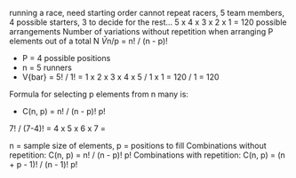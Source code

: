running a race, need starting order
cannot repeat racers, 5 team members, 4 possible starters, 3 to decide for the rest...
5 x 4 x 3 x 2 x 1 = 120 possible arrangements
Number of variations without repetition when arranging P elements out of a total N
$\bar{V}$n/p = n! / (n - p)!
- P = 4 possible positions 
- n = 5 runners
- V{bar} = 5! / 1! = 1 x 2 x 3 x 4 x 5 / 1 x 1 = 120 / 1 = 120

Formula for selecting p elements from n many is:
- C(n, p) = n! / (n - p)! p!

7! / (7-4)! = 4 x 5 x 6 x 7 = 

n = sample size of elements, p = positions to fill
Combinations without repetition: 
	C(n, p) = n! / (n - p)! p!
Combinations with repetition:
	C(n, p) = (n + p - 1)! / (n - 1)! p!